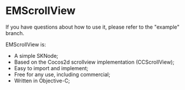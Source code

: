 # EMScrollView
If you have questions about how to use it, please refer to the "example" branch.


EMScrollView is:
- A simple SKNode;
- Based on the Cocos2d scrollview implementation (CCScrollView);
- Easy to import and implement;
- Free for any use, including commercial;
- Written in Objective-C;
